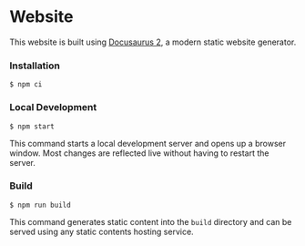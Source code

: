 # Website

This website is built using [Docusaurus 2](https://docusaurus.io/), a modern static website generator.

### Installation

```
$ npm ci
```

### Local Development

```
$ npm start
```

This command starts a local development server and opens up a browser window. Most changes are reflected live without having to restart the server.

### Build

```
$ npm run build
```

This command generates static content into the `build` directory and can be served using any static contents hosting service.

